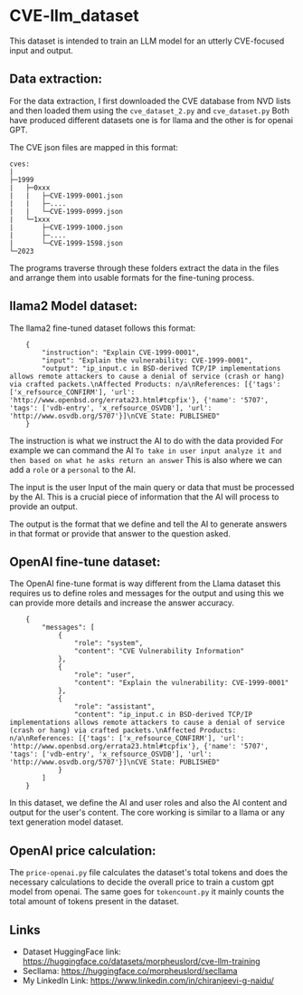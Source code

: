 # CVE-llm_dataset
This dataset is intended to train an LLM model for an utterly CVE-focused input and output.

## Data extraction:
For the data extraction, I first downloaded the CVE database from NVD lists and then loaded them using the `cve_dataset_2.py` and `cve_dataset.py` Both have produced different datasets one is for llama and the other is for openai GPT.

The CVE json files are mapped in this format:
```
cves:
|
├─1999
|   ├─0xxx
|   |   ├─CVE-1999-0001.json
|   |   ├─....
|   |   └─CVE-1999-0999.json
|   └─1xxx
|       ├─CVE-1999-1000.json
|       ├─....
|       └─CVE-1999-1598.json
└─2023

``` 
The programs traverse through these folders extract the data in the files and arrange them into usable formats for the fine-tuning process.

## llama2 Model dataset:
The llama2 fine-tuned dataset follows this format:
```
    {
        "instruction": "Explain CVE-1999-0001",
        "input": "Explain the vulnerability: CVE-1999-0001",
        "output": "ip_input.c in BSD-derived TCP/IP implementations allows remote attackers to cause a denial of service (crash or hang) via crafted packets.\nAffected Products: n/a\nReferences: [{'tags': ['x_refsource_CONFIRM'], 'url': 'http://www.openbsd.org/errata23.html#tcpfix'}, {'name': '5707', 'tags': ['vdb-entry', 'x_refsource_OSVDB'], 'url': 'http://www.osvdb.org/5707'}]\nCVE State: PUBLISHED"
    }
```
The instruction is what we instruct the AI to do with the data provided For example we can command the AI `To take in user input analyze it and then based on what he asks return an answer` This is also where we can add a `role` or a `personal` to the AI.

The input is the user Input of the main query or data that must be processed by the AI. This is a crucial piece of information that the AI will process to provide an output.

The output is the format that we define and tell the AI to generate answers in that format or provide that answer to the question asked.

## OpenAI fine-tune dataset:
The OpenAI fine-tune format is way different from the Llama dataset this requires us to define roles and messages for the output and using this we can provide more details and increase the answer accuracy.

```
    {
        "messages": [
            {
                "role": "system",
                "content": "CVE Vulnerability Information"
            },
            {
                "role": "user",
                "content": "Explain the vulnerability: CVE-1999-0001"
            },
            {
                "role": "assistant",
                "content": "ip_input.c in BSD-derived TCP/IP implementations allows remote attackers to cause a denial of service (crash or hang) via crafted packets.\nAffected Products: n/a\nReferences: [{'tags': ['x_refsource_CONFIRM'], 'url': 'http://www.openbsd.org/errata23.html#tcpfix'}, {'name': '5707', 'tags': ['vdb-entry', 'x_refsource_OSVDB'], 'url': 'http://www.osvdb.org/5707'}]\nCVE State: PUBLISHED"
            }
        ]
    }
```
In this dataset, we define the AI and user roles and also the AI content and output for the user's content. The core working is similar to a llama or any text generation model dataset.

## OpenAI price calculation:
The `price-openai.py` file calculates the dataset's total tokens and does the necessary calculations to decide the overall price to train a custom gpt model from openai. The same goes for `tokencount.py` it mainly counts the total amount of tokens present in the dataset.

## Links
- Dataset HuggingFace link: https://huggingface.co/datasets/morpheuslord/cve-llm-training
- Secllama: https://huggingface.co/morpheuslord/secllama
- My LinkedIn Link: https://www.linkedin.com/in/chiranjeevi-g-naidu/
